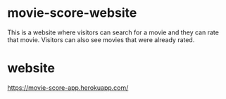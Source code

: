 # movie-score-website
This is a website where visitors can search for a movie and they can rate that movie. Visitors can also see movies that were already rated. 

# website
https://movie-score-app.herokuapp.com/
